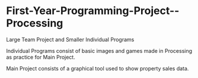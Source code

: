 # First-Year-Programming-Project--Processing
Large Team Project and Smaller Individual Programs

Individual Programs consist of basic images and games made in Processing as practice for Main Project.

Main Project consists of a graphical tool used to show property sales data.
